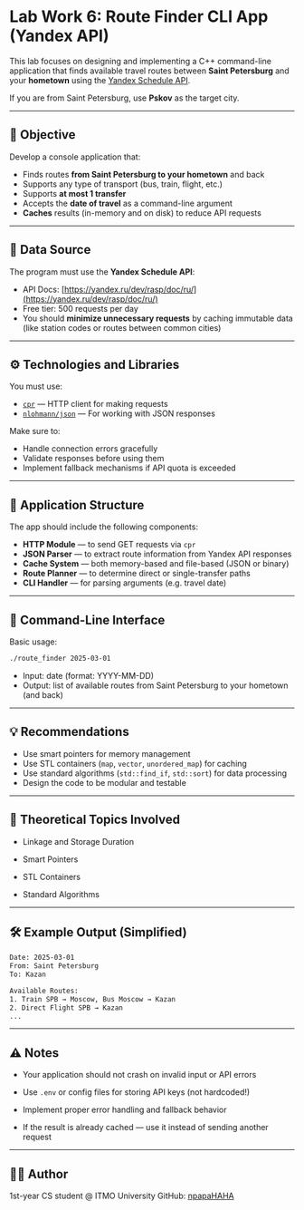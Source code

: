 # Lab Work 6: Route Finder CLI App (Yandex API)

This lab focuses on designing and implementing a C++ command-line application that finds available travel routes between **Saint Petersburg** and your **hometown** using the [Yandex Schedule API](https://yandex.ru/dev/rasp/doc/ru/).

If you are from Saint Petersburg, use **Pskov** as the target city.

---

## 🎯 Objective

Develop a console application that:
- Finds routes **from Saint Petersburg to your hometown** and back
- Supports any type of transport (bus, train, flight, etc.)
- Supports **at most 1 transfer**
- Accepts the **date of travel** as a command-line argument
- **Caches** results (in-memory and on disk) to reduce API requests

---

## 📡 Data Source

The program must use the **Yandex Schedule API**:

- API Docs: [https://yandex.ru/dev/rasp/doc/ru/](https://yandex.ru/dev/rasp/doc/ru/)
- Free tier: 500 requests per day
- You should **minimize unnecessary requests** by caching immutable data (like station codes or routes between common cities)

---

## ⚙️ Technologies and Libraries

You must use:

- [`cpr`](https://github.com/libcpr/cpr) — HTTP client for making requests
- [`nlohmann/json`](https://github.com/nlohmann/json) — For working with JSON responses

Make sure to:
- Handle connection errors gracefully
- Validate responses before using them
- Implement fallback mechanisms if API quota is exceeded

---

## 🧱 Application Structure

The app should include the following components:

- **HTTP Module** — to send GET requests via `cpr`
- **JSON Parser** — to extract route information from Yandex API responses
- **Cache System** — both memory-based and file-based (JSON or binary)
- **Route Planner** — to determine direct or single-transfer paths
- **CLI Handler** — for parsing arguments (e.g. travel date)

---

## 🧾 Command-Line Interface

Basic usage:

```bash
./route_finder 2025-03-01
```
- Input: date (format: YYYY-MM-DD)
- Output: list of available routes from Saint Petersburg to your hometown (and back)
---

## 💡 Recommendations
- Use smart pointers for memory management
- Use STL containers (`map`, `vector`, `unordered_map`) for caching
- Use standard algorithms (`std::find_if`, `std::sort`) for data processing
- Design the code to be modular and testable

---

## 🧠 Theoretical Topics Involved
- Linkage and Storage Duration

- Smart Pointers

- STL Containers

- Standard Algorithms

---

## 🛠 Example Output (Simplified)

```bash
Date: 2025-03-01
From: Saint Petersburg
To: Kazan

Available Routes:
1. Train SPB → Moscow, Bus Moscow → Kazan
2. Direct Flight SPB → Kazan
...
```
---

## ⚠️ Notes
- Your application should not crash on invalid input or API errors

- Use `.env` or config files for storing API keys (not hardcoded!)

- Implement proper error handling and fallback behavior

- If the result is already cached — use it instead of sending another request
---

## 👨‍💻 Author
1st-year CS student 
@ ITMO University
GitHub: [npapaHAHA](https://github.com/npapaHAHA)





























